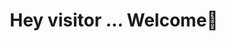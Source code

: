 <header>
    <style>
        *{
            margin: 0;
        }
        h1{
            width: 100%; 
            text-align: center;
        }
    </style>
    <h1 class="welcomeTxt">Hey visitor ... Welcome🧑</h1>
    
</header>
